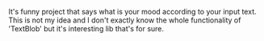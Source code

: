 It's funny project that says what is your mood according to your input text.
This is not my idea and I don't exactly know the whole functionality of 'TextBlob' but it's interesting lib that's for sure.
